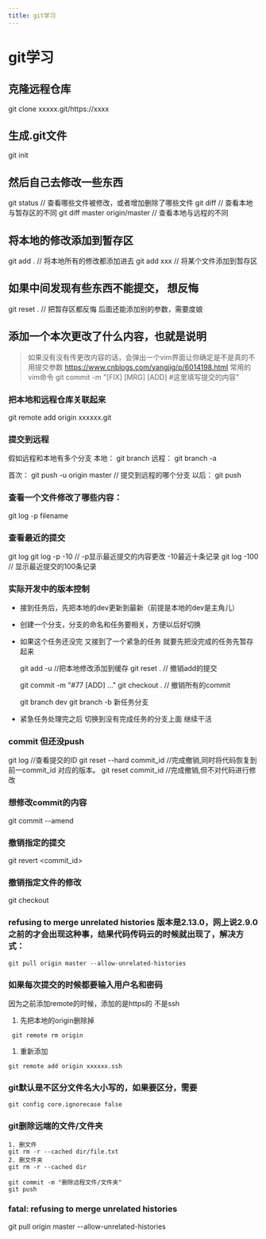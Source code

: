 ```yaml
---
title: git学习
---
```

# git学习

## 克隆远程仓库

  git clone xxxxx.git/https://xxxx

## 生成.git文件

  git init

## 然后自己去修改一些东西

  git status    // 查看哪些文件被修改，或者增加删除了哪些文件
  git diff      // 查看本地与暂存区的不同
  git diff master origin/master  // 查看本地与远程的不同

## 将本地的修改添加到暂存区

  git add .    // 将本地所有的修改都添加进去
  git add xxx  // 将某个文件添加到暂存区

## 如果中间发现有些东西不能提交， 想反悔

  git reset .   // 把暂存区都反悔  后面还能添加别的参数，需要度娘

## 添加一个本次更改了什么内容，也就是说明

  > 如果没有没有传更改内容的话，会弹出一个vim界面让你确定是不是真的不用提交参数
  > https://www.cnblogs.com/yangjig/p/6014198.html 常用的vim命令
  git commit -m "[FIX] [MRG] [ADD] #这里填写提交的内容"

### 把本地和远程仓库关联起来

  git remote add origin xxxxxx.git

### 提交到远程

  假如远程和本地有多个分支
  本地： git branch
  远程： git branch -a

  首次： git push -u origin master  // 提交到远程的哪个分支
  以后： git push

### 查看一个文件修改了哪些内容：

  git log -p filename

### 查看最近的提交

  git log
  git log -p -10    // -p显示最近提交的内容更改  -10最近十条记录
  git log -100      // 显示最近提交的100条记录

### 实际开发中的版本控制

* 接到任务后，先把本地的dev更新到最新（前提是本地的dev是主角儿）
* 创建一个分支，分支的命名和任务要相关，方便以后好切换
* 如果这个任务还没完   又接到了一个紧急的任务   就要先把没完成的任务先暂存起来

  git add -u          //把本地修改添加到缓存
  git reset .         // 撤销add的提交

  git commit -m "#77 [ADD] ..."
  git checkout .      // 撤销所有的commit
  
  git branch dev
  git branch -b 新任务分支
* 紧急任务处理完之后 切换到没有完成任务的分支上面    继续干活

###  commit 但还没push

  git log    //查看提交的ID
  git reset --hard commit_id   //完成撤销,同时将代码恢复到前一commit_id 对应的版本。
  git reset commit_id   //完成撤销,但不对代码进行修改

### 想修改commit的内容

  git commit --amend

### 撤销指定的提交

  git revert <commit_id>

### 撤销指定文件的修改

  git checkout <filename>

### refusing to merge unrelated histories  版本是2.13.0，网上说2.9.0之前的才会出现这种事，结果代码传码云的时候就出现了，解决方式：

```code
git pull origin master --allow-unrelated-histories
```

### 如果每次提交的时候都要输入用户名和密码

因为之前添加remote的时候，添加的是https的   不是ssh

1. 先把本地的origin删除掉

```code
 git remote rm origin
```

1. 重新添加
  
```code
git remote add origin xxxxxx.ssh
```

### git默认是不区分文件名大小写的，如果要区分，需要
```
git config core.ignorecase false
```

### git删除远端的文件/文件夹
```
1. 删文件
git rm -r --cached dir/file.txt
2. 删文件夹
git rm -r --cached dir

git commit -m "删除远程文件/文件夹"
git push
```

### fatal: refusing to merge unrelated histories
  git pull origin master --allow-unrelated-histories